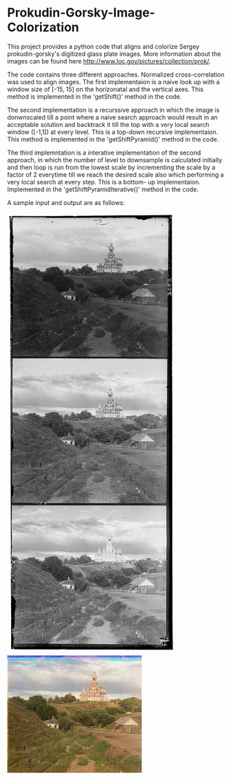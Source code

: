 # Prokudin-Gorsky-Image-Colorization
This project provides a python code that aligns and colorize Sergey prokudin-gorsky's digitized glass plate images.
More information about the images can be found here http://www.loc.gov/pictures/collection/prok/.

The code contains three different approaches.
Normalized cross-correlation was used to align images.
The first implementaion is a naive look up with a window size of [-15, 15] on the horizonatal and the vertical axes. This method is implemented in the 'getShift()' method in the code.

The second implementation is a recurssive approach in which the image is donwnscaled till a point where a naive search approach would result in an acceptable solution and backtrack it till the top with a very local search window ([-1,1]) at every level. This is a top-down recursive implementaion. This method is implemented in the 'getShiftPyramid()' method in the code.

The third implemntation is a interative implementation of the second approach, in which the number of level to downsample is calculated initially and then loop is run from the lowest scale by incrementing the scale by a factor of 2 everytime till we reach the desired scale also which performing a very local search at every step. This is a bottom- up implementaion. Implemented in the 'getShiftPyramidIterative()' method in the code.

A sample input and output are as follows:

![alt text](https://github.com/nitinchakravarthy/Prokudin-Gorsky-Image-Colorization/blob/master/Images/cathedral.jpg)  ![alt text](https://github.com/nitinchakravarthy/Prokudin-Gorsky-Image-Colorization/blob/master/Results/cathedral.jpg)
